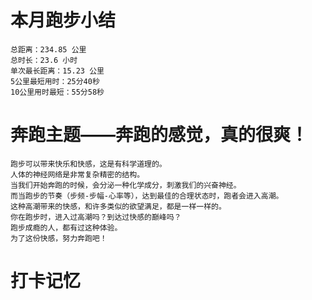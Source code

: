 # 本月跑步小结
```
总距离：234.85 公里
总时长：23.6 小时
单次最长距离：15.23 公里
5公里最短用时：25分40秒
10公里用时最短：55分58秒
```
# 奔跑主题——奔跑的感觉，真的很爽！
```
跑步可以带来快乐和快感，这是有科学道理的。
人体的神经网络是非常复杂精密的结构。
当我们开始奔跑的时候，会分泌一种化学成分，刺激我们的兴奋神经。
而当跑步的节奏（步频-步幅-心率等），达到最佳的合理状态时，跑者会进入高潮。
这种高潮带来的快感，和许多类似的欲望满足，都是一样一样的。
你在跑步时，进入过高潮吗？到达过快感的巅峰吗？
跑步成瘾的人，都有过这种体验。
为了这份快感，努力奔跑吧！
```
# 打卡记忆
```

```
